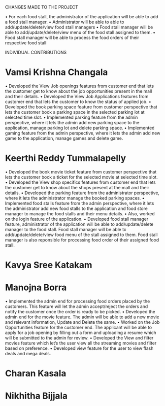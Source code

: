CHANGES MADE TO THE PROJECT

•	For each food stall, the administrator of the application will be able to add a food stall manager.
•	Administrator will be able to able to add/update/delete/view food stall managers
•	Food stall manager will be able to add/update/delete/view menu of the food stall assigned to them.
•	Food stall manager will be able to process the food orders of their respective food stall

INDIVIDUAL CONTRIBUTIONS

# Vamsi Krishna Changala
•	Developed the View Job openings features from customer end that lets the customer get to know about the job opportunities present in the mall and their details.
•	Developed the View Job Applications features from customer end that lets the customer to know the status of applied job.
•	Developed the book parking space feature from customer perspective that lets the customer book a parking space in the selected parking lot at selected time slot.
•	Implemented parking feature from the admin perspective, where it lets the admin add new parking space to the application, manage parking lot and delete parking space.
•	Implemented gaming feature from the admin perspective, where it lets the admin add new game to the application, manage games and delete game.

# Keerthi Reddy Tummalapelly
•	Developed the book movie ticket feature from customer perspective that lets the customer book a ticket for the selected movie at selected time slot.
•	Developed the View shop specifics features from customer end that lets the customer get to know about the shops present at the mall and their details.
•	Developed the parking feature from the administrator perspective, where it lets the administrator manage the booked parking spaces.
•	Implemented food stalls feature from the admin perspective, where it lets the administrator add new food stalls to the application and food store manager to manage the food stalls and their menu details.
•	Also, worked on the login feature of the application.
•	Developed food stall manager feature, administrator of the application will be able to add/update/delete manager to the food stall. Food stall manager will be able to add/update/delete/view food menu of the stall assigned to them. Food stall manager is also reponsible for processing food order of their assigned food stall.


# Kavya Sree Katakam

# Manojna Borra
•	Implemented the admin end for processing food orders placed by the customers. This feature will let the admin accept/reject the orders and notify the customer once the order is ready to be picked.
•	Developed the admin end for the movie feature. The admin will be able to add a new movie and relevant information, Update and Delete the same. 
•	Worked on the Job Opportunities feature for the customer end. The applicant will be able to apply for a job opening by filling out a form and uploading a resume which will be submitted to the admin for review.
•	Developed the View and filter movies feature which let’s the user view all the streaming movies and filter based on preference.
•	Developed view feature for the user to view flash deals and mega deals.
# Charan Kasala
# Nikhitha Bijjala
